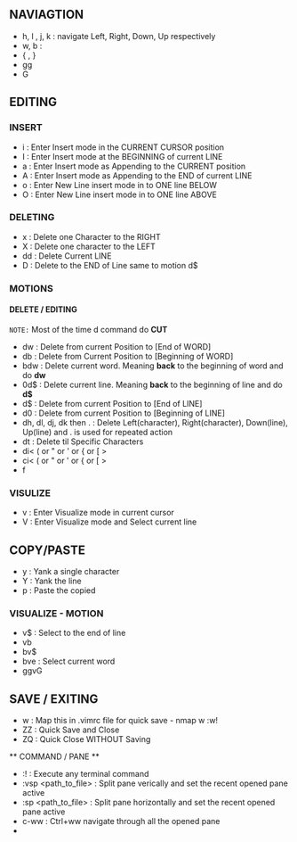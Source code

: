 
## NAVIAGTION
- h, l , j, k : navigate Left, Right, Down, Up respectively
- w, b :
- { , }
- gg
- G

## EDITING
### INSERT
- i : Enter Insert mode in the CURRENT CURSOR position
- I : Enter Insert mode at the BEGINNING of current LINE
- a : Enter Insert mode as Appending to the CURRENT position
- A : Enter Insert mode as Appending to the END of current LINE
- o : Enter New Line insert mode in to ONE line BELOW
- O : Enter New Line insert mode in to ONE line ABOVE

### DELETING
- x  : Delete one Character to the RIGHT
- X  : Delete one character to the LEFT
- dd : Delete Current LINE
- D  : Delete to the END of Line same to motion d$

### MOTIONS
#### DELETE / EDITING
`NOTE:` Most of the time d command do **CUT**
- dw : Delete from current Position to [End of WORD]
- db : Delete from Current Position to [Beginning of WORD]
- bdw : Delete current word. Meaning **back** to the beginning of word and do **dw**
- 0d$ : Delete current line. Meaning **back** to the beginning of line and do **d$**
- d$ : Delete from current Position to [End of LINE]
- d0 : Delete from current Position to [Beginning of LINE]
- dh, dl, dj, dk then . : Delete Left(character), Right(character), Down(line), Up(line) and . is used for repeated action
- dt<any character> : Delete til Specific Characters
- di< ( or " or ' or { or \[ >
- ci< ( or " or ' or { or \[ >
- f<Any character>

### VISULIZE
- v : Enter Visualize mode in current cursor
- V : Enter Visualize mode and Select current line

## COPY/PASTE
- y : Yank a single character
- Y : Yank the line
- p : Paste the copied
### VISUALIZE - MOTION
- v$ : Select to the end of line
- vb
- bv$
- bve : Select current word
- ggvG



## SAVE / EXITING
- <leader>w : Map this in .vimrc file for quick save - nmap <leader>w :w!<cr>
- ZZ        : Quick Save and Close
- ZQ        : Quick Close WITHOUT Saving

** COMMAND / PANE **
- :!<terminal command>  : Execute any terminal command
- :vsp <path_to_file>   : Split pane verically and set the recent opened pane active
- :sp <path_to_file>    : Split pane horizontally and set the recent opened pane active
- c-ww                  : Ctrl+ww navigate through all the opened pane
-
